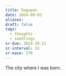 ```yaml
---
title: Dagupan
date: 2024-09-03
aliases: 
draft: false
tags:
  - thoughts
  - seedlings
sr-due: 2024-10-21
sr-interval: 32
sr-ease: 270
---
```

The city where I was born.
